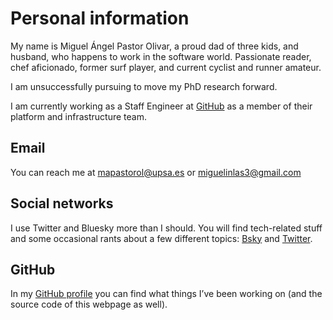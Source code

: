 # Personal information

 My name is Miguel Ángel Pastor Olivar, a proud dad of three kids, and husband, who happens to work in the software world. Passionate reader, chef aficionado, former surf player, and current cyclist and runner amateur.

I am unsuccessfully pursuing to move my PhD research forward.

I am currently working as a Staff Engineer at [GitHub](https://github.com) as a member of their platform and infrastructure team.

## Email

You can reach me at <mapastorol@upsa.es> or <miguelinlas3@gmail.com>

## Social networks

I use Twitter and Bluesky more than I should. You will find tech-related stuff and some occasional rants about a few different topics: [Bsky](https://bsky.app/profile/migue.bsky.social) and [Twitter](https://twitter.com/miguelinlas3).

## GitHub

In my [GitHub profile](https://github.com/migue) you can find what things I’ve been working on (and the source code of this webpage as well).

